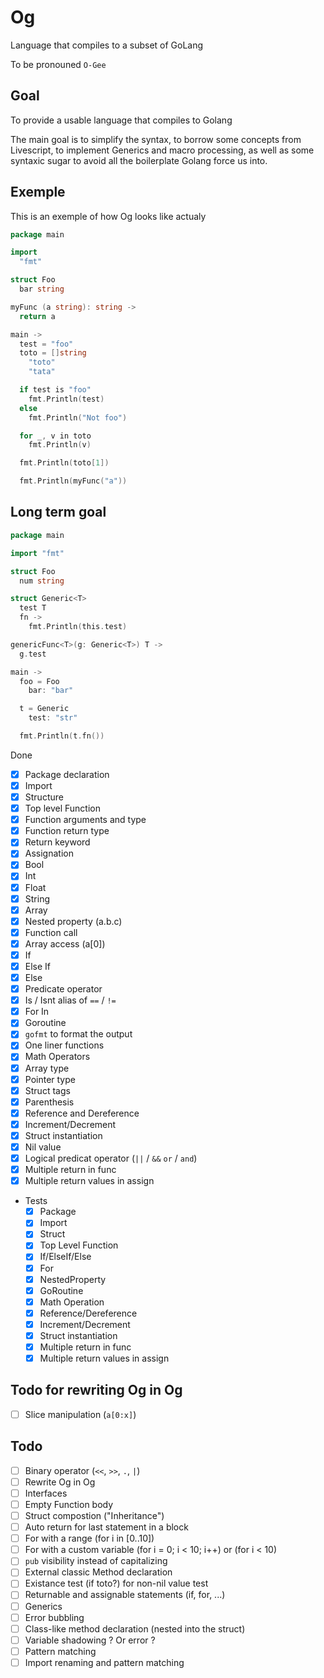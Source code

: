 # Og
Language that compiles to a subset of GoLang

To be pronouned `O-Gee`

## Goal

To provide a usable language that compiles to Golang

The main goal is to simplify the syntax, to borrow some concepts from Livescript, to implement Generics and macro processing, as well as some syntaxic sugar to avoid all the boilerplate Golang force us into.

## Exemple

This is an exemple of how Og looks like actualy

```go
package main

import
  "fmt"

struct Foo
  bar string

myFunc (a string): string ->
  return a

main ->
  test = "foo"
  toto = []string
    "toto"
    "tata"

  if test is "foo"
    fmt.Println(test)
  else
    fmt.Println("Not foo")

  for _, v in toto
    fmt.Println(v)

  fmt.Println(toto[1])

  fmt.Println(myFunc("a"))

```

## Long term goal

```go
package main

import "fmt"

struct Foo
  num string

struct Generic<T>
  test T
  fn ->
    fmt.Println(this.test)

genericFunc<T>(g: Generic<T>) T ->
  g.test

main ->
  foo = Foo
    bar: "bar"

  t = Generic
    test: "str"

  fmt.Println(t.fn())
```

Done

- [x] Package declaration
- [x] Import
- [x] Structure
- [x] Top level Function
- [x] Function arguments and type
- [x] Function return type
- [x] Return keyword
- [x] Assignation
- [x] Bool
- [x] Int
- [x] Float
- [x] String
- [x] Array
- [x] Nested property (a.b.c)
- [x] Function call
- [x] Array access (a[0])
- [x] If
- [x] Else If
- [x] Else
- [x] Predicate operator
- [x] Is / Isnt alias of `==` / `!=`
- [x] For In
- [x] Goroutine
- [x] `gofmt` to format the output
- [x] One liner functions
- [x] Math Operators
- [x] Array type
- [x] Pointer type
- [x] Struct tags
- [x] Parenthesis
- [x] Reference and Dereference
- [x] Increment/Decrement
- [x] Struct instantiation
- [x] Nil value
- [x] Logical predicat operator (`||` / `&&`  `or` / `and`)
- [x] Multiple return in func
- [x] Multiple return values in assign

- Tests
  - [x] Package
  - [x] Import
  - [x] Struct
  - [x] Top Level Function
  - [x] If/ElseIf/Else
  - [x] For
  - [x] NestedProperty
  - [x] GoRoutine
  - [x] Math Operation
  - [x] Reference/Dereference
  - [x] Increment/Decrement
  - [x] Struct instantiation
  - [x] Multiple return in func
  - [x] Multiple return values in assign

## Todo for rewriting Og in Og

- [ ] Slice manipulation (`a[0:x]`)

## Todo

- [ ] Binary operator (`<<`, `>>`, `.`, `|`)
- [ ] Rewrite Og in Og
- [ ] Interfaces
- [ ] Empty Function body
- [ ] Struct compostion ("Inheritance")
- [ ] Auto return for last statement in a block
- [ ] For with a range (for i in [0..10])
- [ ] For with a custom variable (for i = 0; i < 10; i++) or (for i < 10)
- [ ] `pub` visibility instead of capitalizing
- [ ] External classic Method declaration
- [ ] Existance test (if toto?) for non-nil value test
- [ ] Returnable and assignable statements (if, for, ...)
- [ ] Generics
- [ ] Error bubbling
- [ ] Class-like method declaration (nested into the struct)
- [ ] Variable shadowing ? Or error ?
- [ ] Pattern matching
- [ ] Import renaming and pattern matching
